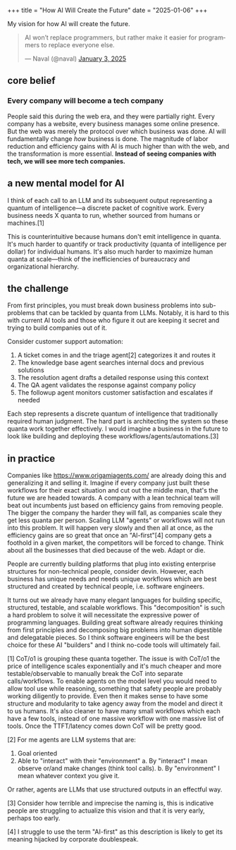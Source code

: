 +++
title = "How AI Will Create the Future" 
date = "2025-01-06" 
+++

My vision for how AI will create the future.

<blockquote class="twitter-tweet" data-theme="dark"><p lang="en" dir="ltr">AI won’t replace programmers, but rather make it easier for programmers to replace everyone else.</p>&mdash; Naval (@naval) <a href="https://twitter.com/naval/status/1875297712993964231?ref_src=twsrc%5Etfw">January 3, 2025</a></blockquote> <script async src="https://platform.twitter.com/widgets.js" charset="utf-8"></script>  

## core belief

### Every company will become a tech company

People said this during the web era, and they were partially right. Every company has a website, every business manages some online presence. But the web was merely the protocol over which business was done. AI will fundamentally change *how* business is done. The magnitude of labor reduction and efficiency gains with AI is much higher than with the web, and the transformation is more essential. **Instead of seeing companies with tech, we will see more tech companies.**

## a new mental model for AI

I think of each call to an LLM and its subsequent output representing a quantum of intelligence—a discrete packet of cognitive work. Every business needs X quanta to run, whether sourced from humans or machines.[1] 

This is counterintuitive because humans don't emit intelligence in quanta. It's much harder to quantify or track productivity (quanta of intelligence per dollar) for individual humans. It's also much harder to maximize human quanta at scale—think of the inefficiencies of bureaucracy and organizational hierarchy.

## the challenge

From first principles, you must break down business problems into sub-problems that can be tackled by quanta from LLMs. Notably, it is hard to this with current AI tools and those who figure it out are keeping it secret and trying to build companies out of it. 

Consider customer support automation:
1. A ticket comes in and the triage agent[2] categorizes it and routes it
2. The knowledge base agent searches internal docs and previous solutions
3. The resolution agent drafts a detailed response using this context
4. The QA agent validates the response against company policy
5. The followup agent monitors customer satisfaction and escalates if needed

Each step represents a discrete quantum of intelligence that traditionally required human judgment. The hard part is architecting the system so these quanta work together effectively. I would imagine a business in the future to look like building and deploying these workflows/agents/automations.[3]

## in practice

Companies like https://www.origamiagents.com/ are already doing this and generalizing it and selling it. Imagine if every company just built these workflows for their exact situation and cut out the middle man, that's the future we are headed towards. A company with a lean technical team will beat out incumbents just based on efficiency gains from removing people. The bigger the company the harder they will fall, as companies scale they get less quanta per person. Scaling LLM "agents" or workflows will not run into this problem. It will happen very slowly and then all at once, as the efficiency gains are so great that once an "AI-first"[4] company gets a foothold in a given market, the competitors will be forced to change. Think about all the businesses that died because of the web. Adapt or die.

People are currently building platforms that plug into existing enterprise structures for non-technical people, consider devin. However, each business has unique needs and needs unique workflows which are best structured and created by technical people, i.e. software engineers. 

It turns out we already have many elegant languages for building specific, structured, testable, and scalable workflows. This "decomposition" is such a hard problem to solve it will necessitate the expressive power of programming languages. Building great software already requires thinking from first principles and decomposing big problems into human digestible and delegatable pieces. So I think software engineers will be the best choice for these AI "builders" and I think no-code tools will ultimately fail.

[1] CoT/o1 is grouping these quanta together. The issue is with CoT/o1 the price of intelligence scales exponentially and it's much cheaper and more testable/observable to manually break the CoT into separate calls/workflows. To enable agents on the model level you would need to allow tool use while reasoning, something that safety people are probably working diligently to provide. Even then it makes sense to have some structure and modularity to take agency away from the model and direct it to us humans. It's also cleaner to have many small workflows which each have a few tools, instead of one massive workflow with one massive list of tools. Once the TTFT/latency comes down CoT will be pretty good. 

[2] For me agents are LLM systems that are:
1. Goal oriented
2. Able to "interact" with their "environment" 
	a. By "interact" I mean observe or/and make changes (think tool calls). 
	b. By "environment" I mean whatever context you give it. 

Or rather, agents are LLMs that use structured outputs in an effectful way. 	 

[3] Consider how terrible and imprecise the naming is, this is indicative people are struggling to actualize this vision and that it is very early, perhaps too early. 

[4] I struggle to use the term "AI-first" as this description is likely to get its meaning hijacked by corporate doublespeak. 


